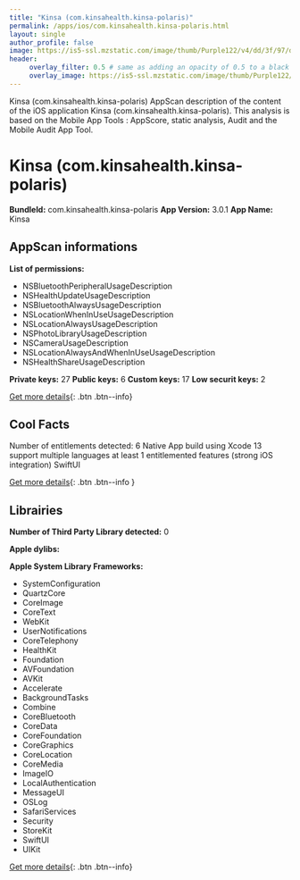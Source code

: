 ```yaml
---
title: "Kinsa (com.kinsahealth.kinsa-polaris)"
permalink: /apps/ios/com.kinsahealth.kinsa-polaris.html
layout: single
author_profile: false
image: https://is5-ssl.mzstatic.com/image/thumb/Purple122/v4/dd/3f/97/dd3f9750-e743-156a-d8cc-b54b241ee420/AppIcon-1x_U007emarketing-0-7-0-sRGB-85-220.png/512x512bb.jpg
header: 
     overlay_filter: 0.5 # same as adding an opacity of 0.5 to a black background
     overlay_image: https://is5-ssl.mzstatic.com/image/thumb/Purple122/v4/dd/3f/97/dd3f9750-e743-156a-d8cc-b54b241ee420/AppIcon-1x_U007emarketing-0-7-0-sRGB-85-220.png/512x512bb.jpg
---
```

Kinsa (com.kinsahealth.kinsa-polaris) AppScan description of the content of the iOS application Kinsa (com.kinsahealth.kinsa-polaris). This analysis is based on the Mobile App Tools : AppScore, static analysis, Audit and the Mobile Audit App Tool.

# Kinsa (com.kinsahealth.kinsa-polaris)

**BundleId:** com.kinsahealth.kinsa-polaris
**App Version:** 3.0.1
**App Name:** Kinsa


## AppScan informations 

**List of permissions:** 
- NSBluetoothPeripheralUsageDescription
- NSHealthUpdateUsageDescription
- NSBluetoothAlwaysUsageDescription
- NSLocationWhenInUseUsageDescription
- NSLocationAlwaysUsageDescription
- NSPhotoLibraryUsageDescription
- NSCameraUsageDescription
- NSLocationAlwaysAndWhenInUseUsageDescription
- NSHealthShareUsageDescription
  
  
**Private keys:** 27
**Public keys:** 6
**Custom keys:** 17
**Low securit keys:** 2
  
[Get more details](/pricing.html){: .btn .btn--info}

## Cool Facts

Number of entitlements detected: 6
Native App
build using Xcode 13
support multiple languages
at least 1 entitlemented features (strong iOS integration)
SwiftUI
  
[Get more details](/pricing.html){: .btn .btn--info }

## Librairies 
**Number of Third Party Library detected:** 0


**Apple dylibs:**


**Apple System Library Frameworks:**
- SystemConfiguration
- QuartzCore
- CoreImage
- CoreText
- WebKit
- UserNotifications
- CoreTelephony
- HealthKit
- Foundation
- AVFoundation
- AVKit
- Accelerate
- BackgroundTasks
- Combine
- CoreBluetooth
- CoreData
- CoreFoundation
- CoreGraphics
- CoreLocation
- CoreMedia
- ImageIO
- LocalAuthentication
- MessageUI
- OSLog
- SafariServices
- Security
- StoreKit
- SwiftUI
- UIKit


  
[Get more details](/pricing.html){: .btn .btn--info}

